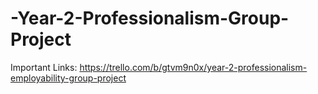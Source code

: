 # -Year-2-Professionalism-Group-Project
Important Links:
<https://trello.com/b/gtvm9n0x/year-2-professionalism-employability-group-project>

